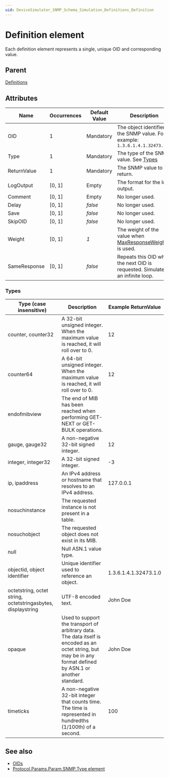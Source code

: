 ```yaml
---
uid: DeviceSimulator_SNMP_Schema_Simulation_Definitions_Definition
---
```


# Definition element

Each definition element represents a single, unique OID and corresponding value.

## Parent

[Definitions](xref:DeviceSimulator_SNMP_Schema_Simulation_Definitions)

## Attributes

|Name|Occurrences|Default Value|Description|
|--- |--- |--- |--- |
|OID |1 |Mandatory |The object identifier of the SNMP value. For example: `1.3.6.1.4.1.32473.1.0` |
|Type |1 |Mandatory |The type of the SNMP value. See [Types](#Types) |
|ReturnValue |1 |Mandatory |The SNMP value to return. |
|LogOutput |[0, 1] |Empty |The format for the log output. |
|Comment |[0, 1] |Empty |No longer used. |
|Delay |[0, 1] |*false* |No longer used. |
|Save |[0, 1] |*false* |No longer used. |
|SkipOID |[0, 1] |*false* |No longer used. |
|Weight |[0, 1] |*1* |The weight of the value when [MaxResponseWeight](xref:DeviceSimulator_SNMP_Schema_Simulation_Options_MaxResponseWeight) is used. |
|SameResponse |[0, 1] |*false* |Repeats this OID when the next OID is requested. Simulates an infinite loop. |

### Types

|Type (case insensitive) | Description  | Example ReturnValue |
|---|---|---|
|counter, counter32 |A 32-bit unsigned integer. When the maximum value is reached, it will roll over to 0. |12 |
|counter64 |A 64-bit unsigned integer. When the maximum value is reached, it will roll over to 0. |12 |
|endofmibview |The end of MIB has been reached when performing GET-NEXT or GET-BULK operations. | |
|gauge, gauge32 |A non-negative 32-bit signed integer. |12 |
|integer, integer32 |A 32-bit signed integer. |-3 |
|ip, ipaddress |An IPv4 address or hostname that resolves to an IPv4 address. | 127.0.0.1 |
|nosuchinstance |The requested instance is not present in a table.  | |
|nosuchobject |The requested object does not exist in its MIB.  | |
|null |Null ASN.1 value type. | |
|objectid, object identifier |Unique identifier used to reference an object. |1.3.6.1.4.1.32473.1.0 |
|octetstring, octet string, octetstringasbytes, displaystring |UTF-8 encoded text. |John Doe |
|opaque |Used to support the transport of arbitrary data. The data itself is encoded as an octet string, but may be in any format defined by ASN.1 or another standard. |John Doe |
|timeticks |A non-negative 32-bit integer that counts time. The time is represented in hundredths (1/100th) of a second. | 100|

## See also

 - [OIDs](xref:ConnectionsSnmpOids)
 - [Protocol.Params.Param.SNMP.Type element](xref:Protocol.Params.Param.SNMP.Type)